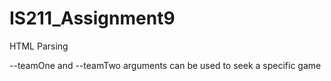 # IS211_Assignment9
HTML Parsing

--teamOne and --teamTwo arguments can be used to seek a specific game
